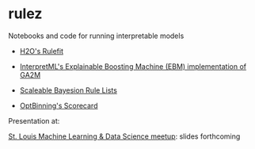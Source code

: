 # rulez
Notebooks and code for running interpretable models

- [H2O's Rulefit](Rulefit_AutoML_H2O.ipynb)

- [InterpretML's Explainable Boosting Machine (EBM) implementation of GA2M](GA2N_OneR.ipynb) 

- [Scaleable Bayesion Rule Lists](sbrl.R)  

- [OptBinning's Scorecard](scorecard.ipynb) 


Presentation at:  

[St. Louis Machine Learning & Data Science meetup](https://www.meetup.com/St-Louis-Machine-Learning/events/279814750/):  slides forthcoming


